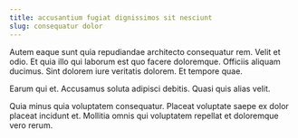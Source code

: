 ```yaml
---
title: accusantium fugiat dignissimos sit nesciunt
slug: consequatur dolor
---
```


Autem eaque sunt quia repudiandae architecto consequatur rem. Velit et odio. Et quia illo qui laborum est quo facere doloremque. Officiis aliquam ducimus. Sint dolorem iure veritatis dolorem. Et tempore quae.

Earum qui et. Accusamus soluta adipisci debitis. Quasi quis alias velit.

Quia minus quia voluptatem consequatur. Placeat voluptate saepe ex dolor placeat incidunt et. Mollitia omnis qui voluptatem repellat et doloremque vero rerum.

